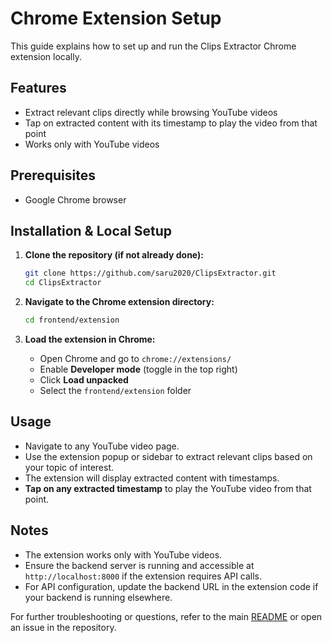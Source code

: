 # Chrome Extension Setup

This guide explains how to set up and run the Clips Extractor Chrome extension locally.

## Features

- Extract relevant clips directly while browsing YouTube videos
- Tap on extracted content with its timestamp to play the video from that point
- Works only with YouTube videos

## Prerequisites

- Google Chrome browser

## Installation & Local Setup

1. **Clone the repository (if not already done):**
   ```bash
   git clone https://github.com/saru2020/ClipsExtractor.git
   cd ClipsExtractor
   ```

2. **Navigate to the Chrome extension directory:**
   ```bash
   cd frontend/extension
   ```

3. **Load the extension in Chrome:**
   - Open Chrome and go to `chrome://extensions/`
   - Enable **Developer mode** (toggle in the top right)
   - Click **Load unpacked**
   - Select the `frontend/extension` folder

## Usage

- Navigate to any YouTube video page.
- Use the extension popup or sidebar to extract relevant clips based on your topic of interest.
- The extension will display extracted content with timestamps.
- **Tap on any extracted timestamp** to play the YouTube video from that point.

## Notes

- The extension works only with YouTube videos.
- Ensure the backend server is running and accessible at `http://localhost:8000` if the extension requires API calls.
- For API configuration, update the backend URL in the extension code if your backend is running elsewhere.

For further troubleshooting or questions, refer to the main [README](./README.md) or open an issue in the repository. 